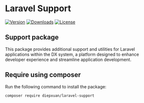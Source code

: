 # Laravel Support

[![Version](https://img.shields.io/packagist/v/diepxuan/laravel-support)](https://packagist.org/packages/diepxuan/laravel-support)
[![Downloads](https://img.shields.io/packagist/dt/diepxuan/laravel-support)](https://packagist.org/packages/diepxuan/laravel-support)
[![License](https://img.shields.io/packagist/l/diepxuan/laravel-support)](https://packagist.org/packages/diepxuan/laravel-support)

## Support package

This package provides additional support and utilities for Laravel applications within the DX system, a platform designed to enhance developer experience and streamline application development.

## Require using composer

Run the following command to install the package:

```bash
composer require diepxuan/laravel-support
```
